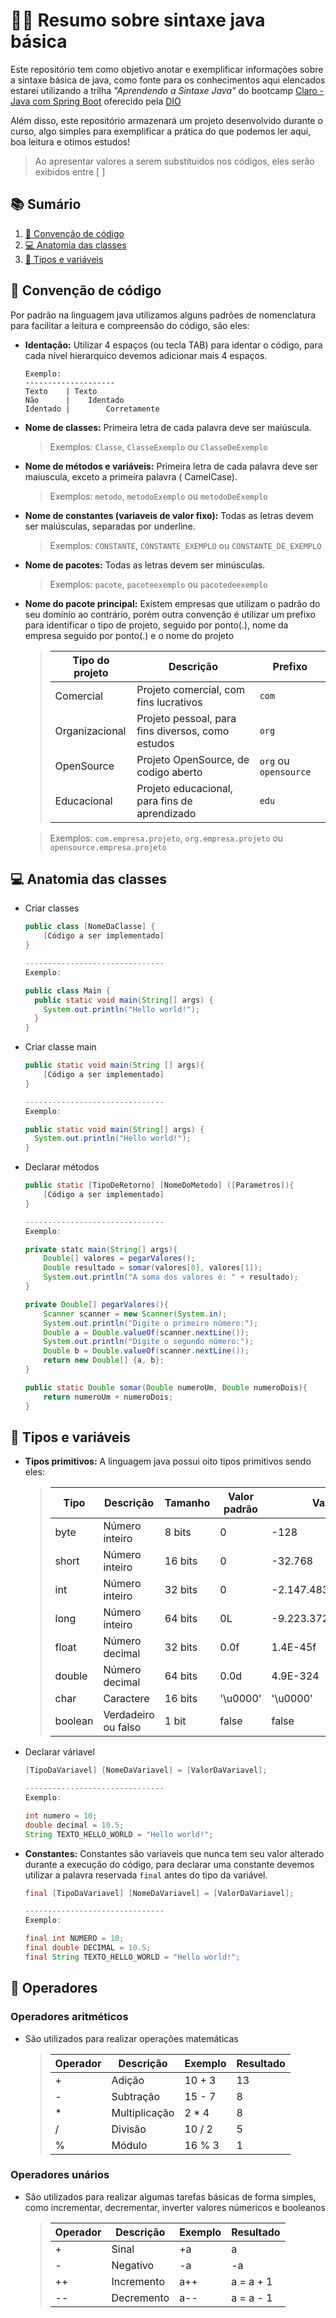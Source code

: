 # ✍🏽 Resumo sobre sintaxe java básica

Este repositório tem como objetivo anotar e exemplificar informações sobre a sintaxe básica de java, como fonte para os
conhecimentos aqui elencados estarei utilizando a trilha _"Aprendendo a Sintaxe Java"_ do
bootcamp [Claro - Java com Spring Boot](https://web.dio.me/track/coding-the-future-claro-java-spring-boot) oferecido
pela [DIO](web.dio.m)

Além disso, este repositório armazenará um projeto desenvolvido durante o curso, algo simples para exemplificar a
prática do que podemos ler aqui, boa leitura e otimos estudos!
> Ao apresentar valores a serem substituidos nos códigos, eles serão exibidos entre [ ]

## 📚 Sumário

1. [📝 Convenção de código](#-convenção-de-código)
2. [💻 Anatomia das classes](#-anatomia-das-classes)
3. [🔢 Tipos e variáveis](#-tipos-e-variáveis)

## 📝 Convenção de código

Por padrão na linguagem java utilizamos alguns padrões de nomenclatura para facilitar a leitura e compreensão do código,
são eles:

- **Identação:** Utilizar 4 espaços (ou tecla TAB) para identar o código, para cada nível hierarquico devemos adicionar
  mais 4 espaços.
  ~~~
  Exemplo:
  --------------------
  Texto    | Texto
  Não      |    Identado
  Identado |        Corretamente
  ~~~
- **Nome de classes:** Primeira letra de cada palavra deve ser maiúscula.
  > Exemplos: `Classe`, `ClasseExemplo` ou `ClasseDeExemplo`
- **Nome de métodos e variáveis:** Primeira letra de cada palavra deve ser maiuscula, exceto a primeira palavra (
  CamelCase).
  > Exemplos: `metodo`, `metodoExemplo` ou `metodoDeExemplo`
- **Nome de constantes (variaveis de valor fixo):** Todas as letras devem ser maiúsculas, separadas por underline.
  > Exemplos: `CONSTANTE`, `CONSTANTE_EXEMPLO` ou `CONSTANTE_DE_EXEMPLO`
- **Nome de pacotes:** Todas as letras devem ser minúsculas.
  > Exemplos: `pacote`, `pacoteexemplo` ou `pacotedeexemplo`
- **Nome do pacote principal:** Existem empresas que utilizam o padrão do seu domínio ao contrário, porém outra
  convenção é utilizar um prefixo para identificar o tipo de projeto, seguido por ponto(.), nome da empresa seguido por
  ponto(.) e o nome do projeto
  > | Tipo do projeto | Descrição                                         | Prefixo                |
    > |-----------------|---------------------------------------------------|------------------------|
  > | Comercial       | Projeto comercial, com fins lucrativos            | `com`                  |
  > | Organizacional  | Projeto pessoal, para fins diversos, como estudos | `org`                  |
  > | OpenSource      | Projeto OpenSource, de codigo aberto              | `org`  ou `opensource` |
  > | Educacional     | Projeto educacional, para fins de aprendizado     | `edu`                  |

  > Exemplos: `com.empresa.projeto`, `org.empresa.projeto` ou `opensource.empresa.projeto`

## 💻 Anatomia das classes

- Criar classes
    ~~~java
    public class [NomeDaClasse] {   
        [Código a ser implementado]
    }
  
  -------------------------------
  Exemplo:
  
  public class Main {
      public static void main(String[] args) {
        System.out.println("Hello world!");
      }
  }  
    ~~~
- Criar classe main
    ~~~java
    public static void main(String [] args){
        [Código a ser implementado]
    }
  
  -------------------------------
  Exemplo:
  
    public static void main(String[] args) {
      System.out.println("Hello world!");
    }
    ~~~
- Declarar métodos
    ~~~java
   public static [TipoDeRetorno] [NomeDoMetodo] ([Parametros]){
        [Código a ser implementado]
    }
  
  -------------------------------
  Exemplo:
  
    private statc main(String[] args){
        Double[] valores = pegarValores();
        Double resultado = somar(valores[0], valores[1]);
        System.out.println("A soma dos valores é: " + resultado);
    }
  
    private Double[] pegarValores(){
        Scanner scanner = new Scanner(System.in);
        System.out.println("Digite o primeiro número:");
        Double a = Double.valueOf(scanner.nextLine());
        System.out.println("Digite o segundo número:");
        Double b = Double.valueOf(scanner.nextLine());
        return new Double[] {a, b};
    }
  
    public static Double somar(Double numeroUm, Double numeroDois){
        return numeroUm + numeroDois;
    }
    ~~~

## 🔢 Tipos e variáveis

- **Tipos primitivos:** A linguagem java possui oito tipos primitivos sendo eles:
  > | Tipo    | Descrição           | Tamanho | Valor padrão | Valor mínimo               | Valor máximo              |
    > |---------|---------------------|---------|--------------|----------------------------|---------------------------|
  > | byte    | Número inteiro      | 8 bits  | 0            | -128                       | 127                       |
  > | short   | Número inteiro      | 16 bits | 0            | -32.768                    | 32.767                    |
  > | int     | Número inteiro      | 32 bits | 0            | -2.147.483.648             | 2.147.483.647             |
  > | long    | Número inteiro      | 64 bits | 0L           | -9.223.372.036.854.775.808 | 9.223.372.036.854.775.807 |
  > | float   | Número decimal      | 32 bits | 0.0f         | 1.4E-45f                   | 3.4028235E38f             |
  > | double  | Número decimal      | 64 bits | 0.0d         | 4.9E-324                   | 1.7976931348623157E308    |
  > | char    | Caractere           | 16 bits | '\u0000'     | '\u0000'                   | '\uffff'                  |
  > | boolean | Verdadeiro ou falso | 1 bit   | false        | false                      | true                      |
- Declarar váriavel
    ~~~java
    [TipoDaVariavel] [NomeDaVariavel] = [ValorDaVariavel];
  
  -------------------------------
  Exemplo:
  
  int numero = 10;
  double decimal = 10.5;
  String TEXTO_HELLO_WORLD = "Hello world!";
  ~~~
- **Constantes:** Constantes são variaveis que nunca tem seu valor alterado durante a execução do código, para declarar uma constante devemos utilizar a palavra reservada `final` antes do tipo da variável.
  ~~~java
  final [TipoDaVariavel] [NomeDaVariavel] = [ValorDaVariavel];
  
  -------------------------------
  Exemplo:
  
  final int NUMERO = 10;
  final double DECIMAL = 10.5;
  final String TEXTO_HELLO_WORLD = "Hello world!";
  ~~~

##  🧮️ Operadores
### **Operadores aritméticos** 
 - São utilizados para realizar operações matemáticas
    > | Operador | Descrição     | Exemplo | Resultado |
    > |----------|---------------|---------|-|
    > | +        | Adição        | 10 + 3  | 13 | 
    > | -        | Subtração     | 15 - 7  | 8  |
    > | *        | Multiplicação | 2 * 4   | 8  |
    > | /        | Divisão       | 10 / 2  | 5  |
    > | %        | Módulo        | 16 % 3  | 1  | 

### Operadores unários
- São utilizados para realizar algumas tarefas básicas de forma simples, como incrementar, decrementar, inverter valores númericos e booleanos
  > | Operador | Descrição     | Exemplo | Resultado |
  > |----------|---------------|---------|-|
  > | +        | Sinal         | +a      | a        |
  > | -        | Negativo      | -a      | -a       |
  > | ++       | Incremento    | a++     | a = a + 1 | 
  > | --       | Decremento    | a--     | a = a - 1 |
